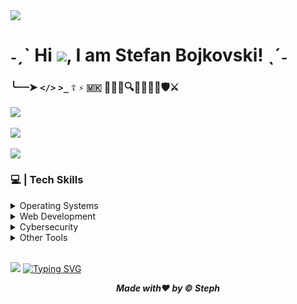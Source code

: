 <img src="https://komarev.com/ghpvc/?username=xStephx&color=red"/>

# ˗ˏˋ Hi ![](https://user-images.githubusercontent.com/18350557/176309783-0785949b-9127-417c-8b55-ab5a4333674e.gif), I am Stefan Bojkovski! ˎˊ˗
### ╰┈┈➤ **`</>`** **`>_`** **`☦︎`** **`⚡︎`** **`🇲🇰`** 👨‍💻🌐🔍🚴🏋🏻‍♂️🛡️⚔️ <br>

![](https://github-readme-stats.vercel.app/api/top-langs/?username=xStephx&theme=shadow_red&hide_border=false&layout=compact) <br/><br/>
![](https://github-readme-stats.vercel.app/api?username=xStephx&show_icons=true&theme=shadow_red) <br/> <br/>
![](https://github-readme-streak-stats.herokuapp.com/?user=xStephx&theme=shadow_red&hide_border=false)

### 💻 | Tech Skills
<details>
   <summary>Operating Systems</summary> <br>
     <a href="https://www.kali.org/" target="_blank" rel="noreferrer"><img src="https://cdn.freelogovectors.net/wp-content/uploads/2021/12/kali-logo-freelogovectors.net_.png" width="36" height="36" alt="Kali Linux" /></a>
     <a href="https://www.raspberrypi.com/software/operating-systems/" target="_blank" rel="noreferrer"><img src="https://upload.wikimedia.org/wikipedia/fr/thumb/3/3b/Raspberry_Pi_logo.svg/langfr-250px-Raspberry_Pi_logo.svg.png" width="30" height="36" alt="Raspbian OS" /></a>
     <a href="https://parrotsec.org/" target="_blank" rel="noreferrer"><img src="https://img.icons8.com/color/200/parrot-security--v2.png" width="30" height="36" alt="Parrot Security" /></a>
     <a href="https://www.microsoft.com/software-download/" target="_blank" rel="noreferrer"><img src="https://upload.wikimedia.org/wikipedia/commons/c/c7/Windows_logo_-_2012.png" width="30" height="36" alt="Windows 10 Pro" /></a>
</details>

<details>
   <summary>Web Development</summary> <br>
      <a href="https://developer.mozilla.org/en-US/docs/Glossary/HTML5" target="_blank" rel="noreferrer"><img src="https://raw.githubusercontent.com/danielcranney/readme-generator/main/public/icons/skills/html5-colored.svg" width="36" height="36" alt="HTML5" /></a>
     <a href="https://www.w3.org/TR/CSS/#css" target="_blank" rel="noreferrer"><img src="https://raw.githubusercontent.com/danielcranney/readme-generator/main/public/icons/skills/css3-colored.svg" width="36" height="36" alt="CSS3" /></a>
     <a href="https://getbootstrap.com/" target="_blank" rel="noreferrer"><img src="https://raw.githubusercontent.com/danielcranney/readme-generator/main/public/icons/skills/bootstrap-colored.svg" width="36" height="36" alt="Bootstrap" /></a>
     <a href="https://tailwindcss.com/" target="_blank" rel="noreferrer"><img src="https://raw.githubusercontent.com/danielcranney/readme-generator/main/public/icons/skills/tailwindcss-colored.svg" width="36" height="36" alt="TailwindCSS" /></a>
     <a href="https://sass-lang.com/" target="_blank" rel="noreferrer"><img src="https://raw.githubusercontent.com/danielcranney/readme-generator/main/public/icons/skills/sass-colored.svg" width="36" height="36" alt="Sass" /></a>
     <a href="https://developer.mozilla.org/en-US/docs/Web/JavaScript" target="_blank" rel="noreferrer"><img src="https://raw.githubusercontent.com/danielcranney/readme-generator/main/public/icons/skills/javascript-colored.svg" width="36" height="36" alt="JavaScript" /></a>
     <a href="https://jquery.com/" target="_blank" rel="noreferrer"><img src="https://raw.githubusercontent.com/danielcranney/readme-generator/main/public/icons/skills/jquery-colored.svg" width="36" height="36" alt="JQuery" /></a>
     <a href="https://reactjs.org/" target="_blank" rel="noreferrer"><img src="https://raw.githubusercontent.com/danielcranney/readme-generator/main/public/icons/skills/react-colored.svg" width="36" height="36" alt="React" /></a>
     <a href="https://nodejs.org/en/" target="_blank" rel="noreferrer"><img src="https://raw.githubusercontent.com/danielcranney/readme-generator/main/public/icons/skills/nodejs-colored.svg" alt="NodeJS" title="NodeJS" width="36" height="36" /></a>
     <a href="https://www.mysql.com/" target="_blank" rel="noreferrer"><img src="https://raw.githubusercontent.com/danielcranney/readme-generator/main/public/icons/skills/mysql-colored.svg" alt="MySQL" title="MySQL" width="36" height="36" /></a>
     <a href="https://wordpress.com/" target="_blank" rel="noreferrer"><img src="https://cdn-icons-png.flaticon.com/512/174/174881.png" width="36" height="36" alt="Wordpress" /></a>
     <a href="https://webflow.com/" target="_blank" rel="noreferrer"><img src="https://img.icons8.com/?size=512&id=ktrJ12qa5f65&format=png" width="36" height="36" alt="Webflow" /></a>
</details>

<details>
   <summary>Cybersecurity</summary> <br>
      <a href="https://www.gnu.org/software/bash/" target="_blank" rel="noreferrer"><img src="https://upload.wikimedia.org/wikipedia/commons/thumb/4/4b/Bash_Logo_Colored.svg/2048px-Bash_Logo_Colored.svg.png" width="36" height="36" alt="Bash" /></a>
      <a href="https://learn.microsoft.com/en-us/powershell/" target="_blank" rel="noreferrer"><img src="https://upload.wikimedia.org/wikipedia/commons/2/2f/PowerShell_5.0_icon.png" width="36" height="36" alt="PowerShell" /></a>
      <a href="https://nmap.org/" target="_blank" rel="noreferrer"><img src="https://nmap.org/images/nmap-logo-256x256.png" width="36" height="36" alt="NMAP" /></a>
      <a href="https://www.metasploit.com/" target="_blank" rel="noreferrer"><img src="https://products.containerize.com/security-testing-tools/metasploit/menu_image.png" width="36" height="36" alt="Metasploit" /></a>
      <a href="https://portswigger.net/burp" target="_blank" rel="noreferrer"><img src="https://miro.medium.com/v2/resize:fit:710/1*KMYIE0A-u-DhaMm9N2ImlA.png" width="36" height="36" alt="Burp Suite" /></a>
      <a href="https://www.zaproxy.org/" target="_blank" rel="noreferrer"><img src="https://wiki.elvis.science/images/7/70/OWASP_ZAP.png" width="36" height="36" alt="OWASP ZAP" /></a>
      <a href="https://www.wireshark.org/" target="_blank" rel="noreferrer"><img src="https://upload.wikimedia.org/wikipedia/commons/thumb/c/c6/Wireshark_icon_new.png/800px-Wireshark_icon_new.png" width="36" height="36" alt="Wireshark" /></a>
      <a href="https://www.kali.org/tools/netcat/" target="_blank" rel="noreferrer"><img src="https://www.kali.org/tools/netcat/images/netcat-logo.svg" width="36" height="36" alt="Netcat" /></a>
      <a href="https://www.kali.org/tools/gobuster/" target="_blank" rel="noreferrer"><img src="https://www.kali.org/tools/gobuster/images/gobuster-logo.svg" width="36" height="36" alt="Gobuster" /></a>
      <a href="https://www.kali.org/tools/ffuf/" target="_blank" rel="noreferrer"><img src="https://www.kali.org/tools/ffuf/images/ffuf-logo.svg" width="36" height="36" alt="Ffuf" /></a>
      <a href="https://www.kali.org/tools/eyewitness/" target="_blank" rel="noreferrer"><img src="https://www.kali.org/tools/eyewitness/images/eyewitness-logo.svg" width="36" height="36" alt="Eyewitness" /></a>
      <a href="https://www.virustotal.com/gui/home/upload" target="_blank" rel="noreferrer"><img src="https://images.icon-icons.com/2699/PNG/512/virustotal_logo_icon_171247.png" width="30" height="30" alt="VirusTotal" /></a>
      <a href="https://www.kali.org/tools/binwalk/" target="_blank" rel="noreferrer"><img src="https://www.kali.org/tools/binwalk/images/binwalk-logo.svg" width="36" height="36" alt="Binwalk" /></a>
      <a href="https://sqlmap.org/" target="_blank" rel="noreferrer"><img src="https://tryhackme-images.s3.amazonaws.com/room-icons/523723e4d3b75b6439b8e2cd0fa6880b.png" width="36" height="36" alt="SQLMAP" /></a>
      <a href="https://www.kali.org/tools/wpscan/" target="_blank" rel="noreferrer"><img src="https://www.kali.org/tools/wpscan/images/wpscan-logo.svg" width="36" height="36" alt="WPScan" /></a>
      <a href="https://www.openvas.org/" target="_blank" rel="noreferrer"><img src="https://res.cloudinary.com/apideck/image/upload/v1581262378/catalog/openvas-org/icon128x128.png" width="36" height="36" alt="OpenVAS" /></a>
      <a href="https://www.kali.org/tools/set/" target="_blank" rel="noreferrer"><img src="https://www.kali.org/tools/set/images/set-logo.svg" width="36" height="36" alt="Social-Engineer Toolkit (SET)" /></a>
      <a href="https://www.kali.org/tools/maltego/" target="_blank" rel="noreferrer"><img src="https://www.kali.org/tools/maltego/images/maltego-logo.svg" width="36" height="36" alt="Maltego" /></a>
      <a href="https://www.kali.org/tools/dvwa/" target="_blank" rel="noreferrer"><img src="https://www.kali.org/tools/dvwa/images/dvwa-logo.svg" width="36" height="36" alt="DVWA" /></a>
      <a href="https://www.kali.org/tools/subfinder/" target="_blank" rel="noreferrer"><img src="https://www.kali.org/tools/subfinder/images/subfinder-logo.svg" width="36" height="36" alt="Subfinder" /></a>
      <a href="https://www.kali.org/tools/theharvester/" target="_blank" rel="noreferrer"><img src="https://www.kali.org/tools/theharvester/images/theharvester-logo.svg" width="36" height="36" alt="TheHarvester" /></a>
      <a href="https://www.kali.org/tools/recon-ng/" target="_blank" rel="noreferrer"><img src="https://www.kali.org/tools/recon-ng/images/recon-ng-logo.svg" width="36" height="36" alt="Recon-ng" /></a>
      <a href="https://www.kali.org/tools/amass/" target="_blank" rel="noreferrer"><img src="https://www.kali.org/tools/amass/images/amass-logo.svg" width="36" height="36" alt="Amass" /></a>
      <a href="https://www.kali.org/tools/dnsenum/" target="_blank" rel="noreferrer"><img src="https://www.kali.org/tools/dnsenum/images/dnsenum-logo.svg" width="36" height="36" alt="dnsenum" /></a>
      <a href="https://www.kali.org/tools/enum4linux/" target="_blank" rel="noreferrer"><img src="https://www.kali.org/tools/enum4linux/images/enum4linux-logo.svg" width="36" height="36" alt="enum4linux" /></a>
      <a href="https://www.kali.org/tools/nikto/" target="_blank" rel="noreferrer"><img src="https://www.kali.org/tools/nikto/images/nikto-logo.svg" width="36" height="36" alt="Nikto" /></a>
      <a href="https://www.kali.org/tools/medusa/" target="_blank" rel="noreferrer"><img src="https://www.kali.org/tools/medusa/images/medusa-logo.svg" width="36" height="36" alt="Medusa" /></a>
      <a href="https://www.kali.org/tools/hydra/" target="_blank" rel="noreferrer"><img src="https://www.kali.org/tools/hydra/images/hydra-logo.svg" width="36" height="36" alt="Hydra" /></a>
      <a href="https://www.kali.org/tools/patator/" target="_blank" rel="noreferrer"><img src="https://www.kali.org/tools/patator/images/patator-logo.svg" width="36" height="36" alt="Patator" /></a>
      <a href="https://www.kali.org/tools/mimikatz/" target="_blank" rel="noreferrer"><img src="https://www.kali.org/tools/mimikatz/images/mimikatz-logo.svg" width="36" height="36" alt="Mimikatz" /></a>
      <a href="https://www.kali.org/tools/hash-identifier/" target="_blank" rel="noreferrer"><img src="https://www.kali.org/tools/hash-identifier/images/hash-identifier-logo.svg" width="36" height="36" alt="Hash Identifier" /></a>
      <a href="https://www.kali.org/tools/john/" target="_blank" rel="noreferrer"><img src="https://www.kali.org/tools/john/images/john-logo.svg" width="36" height="36" alt="John the Ripper" /></a>
      <a href="https://www.kali.org/tools/hashcat/" target="_blank" rel="noreferrer"><img src="https://www.kali.org/tools/hashcat/images/hashcat-logo.svg" width="36" height="36" alt="Hashcat" /></a>
      <a href="https://www.kali.org/tools/airgeddon/" target="_blank" rel="noreferrer"><img src="https://www.kali.org/tools/airgeddon/images/airgeddon-logo.svg" width="36" height="36" alt="Airgeddon" /></a>
      <a href="https://www.kali.org/tools/aircrack-ng/" target="_blank" rel="noreferrer"><img src="https://www.kali.org/tools/aircrack-ng/images/aircrack-ng-logo.svg" width="36" height="36" alt="Aircrack-ng" /></a>
      <a href="https://www.kali.org/tools/hping3/" target="_blank" rel="noreferrer"><img src="https://www.kali.org/tools/hping3/images/hping3-logo.svg" width="36" height="36" alt="hping3" /></a>
      <a href="https://www.kali.org/tools/bloodhound/" target="_blank" rel="noreferrer"><img src="https://www.kali.org/tools/bloodhound/images/bloodhound-logo.svg" width="36" height="36" alt="BloodHound" /></a>
      <a href="https://www.kali.org/tools/bettercap/" target="_blank" rel="noreferrer"><img src="https://www.kali.org/tools/bettercap/images/bettercap-logo.svg" width="36" height="36" alt="Bettercap" /></a>
      <a href="https://www.python.org/" target="_blank" rel="noreferrer"><img src="https://upload.wikimedia.org/wikipedia/commons/thumb/c/c3/Python-logo-notext.svg/219px-Python-logo-notext.svg.png" width="36" height="36" alt="Python" /></a>
      <a href="https://isocpp.org/" target="_blank" rel="noreferrer"><img src="https://upload.wikimedia.org/wikipedia/commons/thumb/1/18/ISO_C%2B%2B_Logo.svg/1200px-ISO_C%2B%2B_Logo.svg.png" width="36" height="36" alt="C++" /></a>
      <a href="https://search.censys.io/" target="_blank" rel="noreferrer"><img src="https://store.servicenow.com/8d20b608879c2ad07ffc87fc0ebb354b.iix" width="36" height="36" alt="Censys" /></a>
      <a href="https://www.shodan.io/" target="_blank" rel="noreferrer"><img src="https://pbs.twimg.com/profile_images/1540742654/logo-icon_400x400.png" width="36" height="36" alt="Shodan" /></a>
      <a href="https://github.com/volatilityfoundation/volatility" target="_blank" rel="noreferrer"><img src="https://volatilityfoundation.org/wp-content/uploads/2023/11/IMG_6307.png" width="36" height="36" alt="Volatility" /></a>
      <a href="https://www.exterro.com/digital-forensics-software/ftk-imager/" target="_blank" rel="noreferrer"><img src="https://img.informer.com/icons/png/128/3555/3555359.png" width="36" height="36" alt="FTK Imager" /></a>
      <a href="https://www.kali.org/tools/autopsy/" target="_blank" rel="noreferrer"><img src="https://www.kali.org/tools/autopsy/images/autopsy-logo.svg" width="36" height="36" alt="Autopsy" /></a>
      <a href="https://www.kali.org/tools/snort/" target="_blank" rel="noreferrer"><img src="https://www.kali.org/tools/snort/images/snort-logo.svg" width="36" height="36" alt="Snort" /></a>
</details>

<details>
   <summary>Other Tools</summary> <br>
     <a href="https://code.visualstudio.com/" target="_blank" rel="noreferrer"><img src="https://upload.wikimedia.org/wikipedia/commons/thumb/9/9a/Visual_Studio_Code_1.35_icon.svg/1024px-Visual_Studio_Code_1.35_icon.svg.png" width="36" height="36" alt="Visual Studio Code" /></a>
     <a href="https://git-scm.com/" target="_blank" rel="noreferrer"><img src="https://git-scm.com/images/logos/downloads/Git-Icon-1788C.png" width="36" height="36" alt="Git" /></a>
     <a href="https://www.notion.com/" target="_blank" rel="noreferrer"><img src="https://upload.wikimedia.org/wikipedia/commons/4/45/Notion_app_logo.png" width="36" height="36" alt="Notion" /></a>
      <a href="https://www.microsoft.com/en-us/microsoft-365/microsoft-office" target="_blank" rel="noreferrer"><img src="https://upload.wikimedia.org/wikipedia/commons/6/65/Microsoft_Office_logo_%282013%E2%80%932019%29.png" width="36" height="36" alt="Microsoft Office 365" /></a>  
     <a href="https://www.figma.com/" target="_blank" rel="noreferrer"><img src="https://raw.githubusercontent.com/danielcranney/readme-generator/main/public/icons/skills/figma-colored.svg" width="36" height="36" alt="Figma" /></a>
     <a href= "https://www.coreldraw.com/en/" target="_blank" rel="noreferrer"><img src="https://mediaresource.sfo2.digitaloceanspaces.com/wp-content/uploads/2024/04/28114019/corel-draw-2020-logo-270FEE465B-seeklogo.com.png" width="36" height="36" alt="Corel DRAW" /></a>
     <a href="https://www.adobe.com/uk/products/photoshop.html" target="_blank" rel="noreferrer"><img src="https://raw.githubusercontent.com/danielcranney/readme-generator/main/public/icons/skills/photoshop-colored-dark.svg" width="36" height="36" alt="Photoshop" /></a>
     <a href="https://www.vmware.com/products/desktop-hypervisor/workstation-and-fusion" target="_blank" rel="noreferrer"><img src="https://upload.wikimedia.org/wikipedia/commons/thumb/5/5a/Vmware_workstation_16_icon.svg/640px-Vmware_workstation_16_icon.svg.png"       width="36" height="36" alt="VMware Workstation" /></a> 
     <a href="https://www.arduino.cc/en/software/" target="_blank" rel="noreferrer"><img src="https://www.techspot.com/images2/downloads/topdownload/2022/09/2022-09-14-ts3_thumbs-eba.png" width="36" height="36" alt="Arduino" /></a>
     <a href="https://www.netacad.com/cisco-packet-tracer" target="_blank" rel="noreferrer"><img src="https://hurbad.com/wp-content/uploads/2021/12/Cisco-Packet-Tracer.png" width="36" height="36" alt="Cisco Packet Tracer" /></a>
     <a href="https://remmina.org/" target="_blank" rel="noreferrer"><img src="https://upload.wikimedia.org/wikipedia/commons/9/96/Org.remmina.Remmina.svg" width="36" height="36" alt="Remmina" /></a>
     <a href="https://www.docker.com/" target="_blank" rel="noreferrer"><img src="https://raw.githubusercontent.com/danielcranney/readme-generator/main/public/icons/skills/docker-colored.svg" alt="Docker" title="Docker" width="36" height="36" /></a>
</details>

<br>

[![](https://quotes-github-readme.vercel.app/api?quote=Everything%20happens%20for%20a%20reason.&border=true&type=horizontal&author=Unknown%20Author&theme=dark)](https://github.com/xStephx) 
[![Typing SVG](https://readme-typing-svg.demolab.com?font=Fira+Code&weight=900&size=25&pause=1000&color=F70000&width=435&lines=Thank+you+for+your+visiting!+%F0%9F%9A%80)](https://git.io/typing-svg)

_**<p align="center">Made with❤️ by © Steph</p>**_

<!-- ZmxhZ3skdEB5XzByMWcxbkBsfQ== -->
